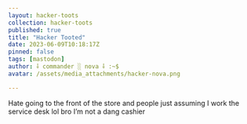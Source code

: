 ```yaml
---
layout: hacker-toots
collection: hacker-toots
published: true
title: "Hacker Tooted"
date: 2023-06-09T10:18:17Z
pinned: false
tags: [mastodon]
author: ⸸ commander ░ nova ⸸ :~$
avatar: /assets/media_attachments/hacker-nova.png

---
```


<p>Hate going to the front of the store and people just assuming I work the service desk lol bro I’m not a dang cashier</p>


